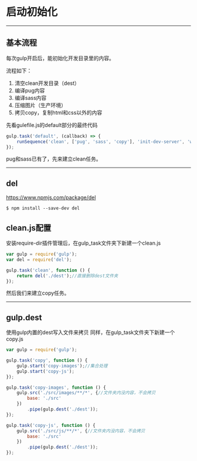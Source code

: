# 启动初始化
---

## 基本流程

每次gulp开启后，能初始化开发目录里的内容。

流程如下：
1. 清空clean开发目录（dest）
2. 编译pug内容
3. 编译sass内容
4. 压缩图片（生产环境）
5. 拷贝copy，复制html和css以外的内容

先看gulefile.js的default部分的最终代码

```js
gulp.task('default', (callback) => {
    runSequence('clean', ['pug', 'sass', 'copy'], 'init-dev-server', 'watch', callback);
});
```

pug和sass已有了，先来建立clean任务。

---

## del

https://www.npmjs.com/package/del

```
$ npm install --save-dev del
```

## clean.js配置

安装require-dir插件管理后，在gulp_task文件夹下新建一个clean.js

```js
var gulp = require('gulp');
var del = require('del');

gulp.task('clean', function () {
    return del('./dest');//直接删除dest文件夹
});
```

然后我们来建立copy任务。

---

## gulp.dest

使用gulp内置的dest写入文件来拷贝
同样，在gulp_task文件夹下新建一个copy.js

```js
var gulp = require('gulp');

gulp.task('copy', function () {
    gulp.start('copy-images');//集合处理
    gulp.start('copy-js');
});

gulp.task('copy-images', function () {
    gulp.src('./src/images/**/*', {//文件夹内没内容，不会拷贝
        base: './src'
    })
        .pipe(gulp.dest('./dest'));
});

gulp.task('copy-js', function () {
    gulp.src('./src/js/**/*', {//文件夹内没内容，不会拷贝
        base: './src'
    })
        .pipe(gulp.dest('./dest'));
});
```





